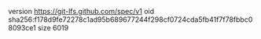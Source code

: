 version https://git-lfs.github.com/spec/v1
oid sha256:f178d9fe72278c1ad95b689677244f298cf0724cda5fb41f7f78fbbc08093ce1
size 6019
